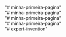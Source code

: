 "# minha-primeira-pagina"  
"# minha-primeira-pagina"  
"# minha-primeira-pagina"  
"# minha-primeira-pagina"  
"# expert-invention"  

